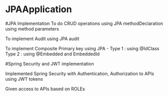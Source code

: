 # JPAApplication

#JPA Implementation
To do CRUD operations using JPA methodDeclaration using method parameters

To implement Audit using JPA audit 

To implement Composite Primary key  using JPA - 
  Type 1 : using @IdClass
  Type 2 : using @Embedded and EmbeddedId
  
#Spring Security and JWT implementation

Implemented Spring Security with Authentication, Authorization to APIs using JWT tokens

Given access to APIs based on ROLEs

